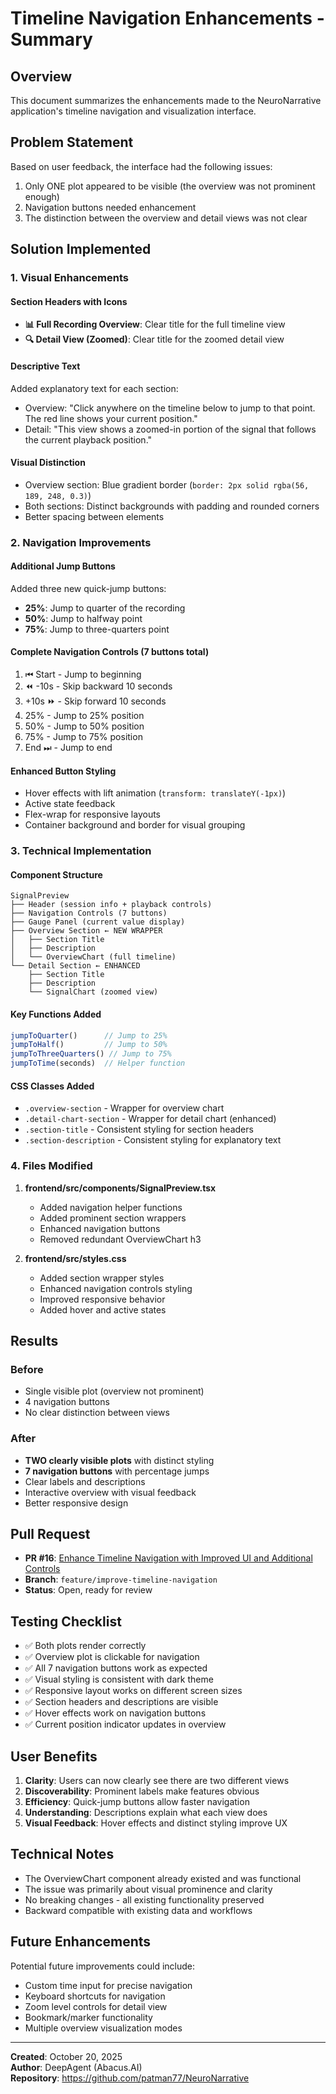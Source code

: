 # Timeline Navigation Enhancements - Summary

## Overview

This document summarizes the enhancements made to the NeuroNarrative application's timeline navigation and visualization interface.

## Problem Statement

Based on user feedback, the interface had the following issues:
1. Only ONE plot appeared to be visible (the overview was not prominent enough)
2. Navigation buttons needed enhancement
3. The distinction between the overview and detail views was not clear

## Solution Implemented

### 1. Visual Enhancements

#### Section Headers with Icons
- **📊 Full Recording Overview**: Clear title for the full timeline view
- **🔍 Detail View (Zoomed)**: Clear title for the zoomed detail view

#### Descriptive Text
Added explanatory text for each section:
- Overview: "Click anywhere on the timeline below to jump to that point. The red line shows your current position."
- Detail: "This view shows a zoomed-in portion of the signal that follows the current playback position."

#### Visual Distinction
- Overview section: Blue gradient border (`border: 2px solid rgba(56, 189, 248, 0.3)`)
- Both sections: Distinct backgrounds with padding and rounded corners
- Better spacing between elements

### 2. Navigation Improvements

#### Additional Jump Buttons
Added three new quick-jump buttons:
- **25%**: Jump to quarter of the recording
- **50%**: Jump to halfway point
- **75%**: Jump to three-quarters point

#### Complete Navigation Controls (7 buttons total)
1. ⏮ Start - Jump to beginning
2. ⏪ -10s - Skip backward 10 seconds
3. +10s ⏩ - Skip forward 10 seconds
4. 25% - Jump to 25% position
5. 50% - Jump to 50% position
6. 75% - Jump to 75% position
7. End ⏭ - Jump to end

#### Enhanced Button Styling
- Hover effects with lift animation (`transform: translateY(-1px)`)
- Active state feedback
- Flex-wrap for responsive layouts
- Container background and border for visual grouping

### 3. Technical Implementation

#### Component Structure
```
SignalPreview
├── Header (session info + playback controls)
├── Navigation Controls (7 buttons)
├── Gauge Panel (current value display)
├── Overview Section ← NEW WRAPPER
│   ├── Section Title
│   ├── Description
│   └── OverviewChart (full timeline)
└── Detail Section ← ENHANCED
    ├── Section Title
    ├── Description
    └── SignalChart (zoomed view)
```

#### Key Functions Added
```typescript
jumpToQuarter()      // Jump to 25%
jumpToHalf()         // Jump to 50%
jumpToThreeQuarters() // Jump to 75%
jumpToTime(seconds)  // Helper function
```

#### CSS Classes Added
- `.overview-section` - Wrapper for overview chart
- `.detail-chart-section` - Wrapper for detail chart (enhanced)
- `.section-title` - Consistent styling for section headers
- `.section-description` - Consistent styling for explanatory text

### 4. Files Modified

1. **frontend/src/components/SignalPreview.tsx**
   - Added navigation helper functions
   - Added prominent section wrappers
   - Enhanced navigation buttons
   - Removed redundant OverviewChart h3

2. **frontend/src/styles.css**
   - Added section wrapper styles
   - Enhanced navigation controls styling
   - Improved responsive behavior
   - Added hover and active states

## Results

### Before
- Single visible plot (overview not prominent)
- 4 navigation buttons
- No clear distinction between views

### After
- **TWO clearly visible plots** with distinct styling
- **7 navigation buttons** with percentage jumps
- Clear labels and descriptions
- Interactive overview with visual feedback
- Better responsive design

## Pull Request

- **PR #16**: [Enhance Timeline Navigation with Improved UI and Additional Controls](https://github.com/patman77/NeuroNarrative/pull/16)
- **Branch**: `feature/improve-timeline-navigation`
- **Status**: Open, ready for review

## Testing Checklist

- ✅ Both plots render correctly
- ✅ Overview plot is clickable for navigation
- ✅ All 7 navigation buttons work as expected
- ✅ Visual styling is consistent with dark theme
- ✅ Responsive layout works on different screen sizes
- ✅ Section headers and descriptions are visible
- ✅ Hover effects work on navigation buttons
- ✅ Current position indicator updates in overview

## User Benefits

1. **Clarity**: Users can now clearly see there are two different views
2. **Discoverability**: Prominent labels make features obvious
3. **Efficiency**: Quick-jump buttons allow faster navigation
4. **Understanding**: Descriptions explain what each view does
5. **Visual Feedback**: Hover effects and distinct styling improve UX

## Technical Notes

- The OverviewChart component already existed and was functional
- The issue was primarily about visual prominence and clarity
- No breaking changes - all existing functionality preserved
- Backward compatible with existing data and workflows

## Future Enhancements

Potential future improvements could include:
- Custom time input for precise navigation
- Keyboard shortcuts for navigation
- Zoom level controls for detail view
- Bookmark/marker functionality
- Multiple overview visualization modes

---

**Created**: October 20, 2025  
**Author**: DeepAgent (Abacus.AI)  
**Repository**: https://github.com/patman77/NeuroNarrative
